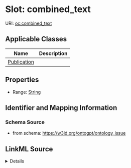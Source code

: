 # Slot: combined_text

URI: [oc:combined_text](http://w3id.org/ontogpt/ontology-class-templatecombined_text)



<!-- no inheritance hierarchy -->




## Applicable Classes

| Name | Description |
| --- | --- |
[Publication](Publication.md) | 






## Properties

* Range: [String](String.md)







## Identifier and Mapping Information







### Schema Source


* from schema: https://w3id.org/ontogpt/ontology_issue




## LinkML Source

<details>
```yaml
name: combined_text
from_schema: https://w3id.org/ontogpt/ontology_issue
rank: 1000
alias: combined_text
owner: Publication
domain_of:
- Publication
range: string

```
</details>